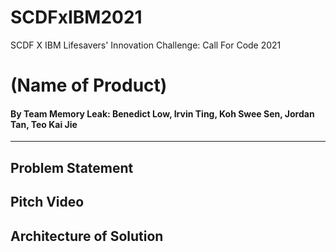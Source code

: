 # SCDFxIBM2021
SCDF X IBM Lifesavers' Innovation Challenge: Call For Code 2021

# (Name of Product)
#### By Team Memory Leak: Benedict Low, Irvin Ting, Koh Swee Sen, Jordan Tan, Teo Kai Jie

-----
## Problem Statement


## Pitch Video


## Architecture of Solution

